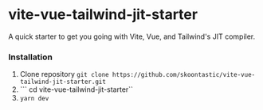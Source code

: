 # vite-vue-tailwind-jit-starter

A quick starter to get you going with Vite, Vue, and Tailwind's JIT compiler.

### Installation
1. Clone repository
``` git clone https://github.com/skoontastic/vite-vue-tailwind-jit-starter.git ```
2. ``` cd vite-vue-tailwind-jit-starter``
3. ``` yarn dev ```

